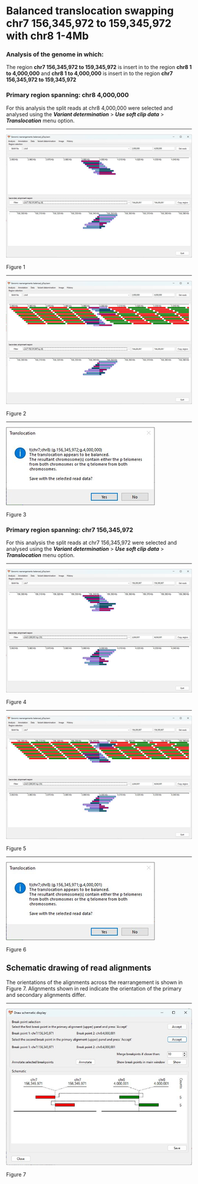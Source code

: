 # Balanced translocation swapping chr7 156,345,972 to 159,345,972 with chr8 1-4Mb

### Analysis of the genome in which: 

The region **chr7 156,345,972 to 159,345,972** is insert in to the region **chr8 1 to 4,000,000** and **chr8 1 to 4,000,000** is insert in to the region **chr7 156,345,972 to 159,345,972** 

### Primary region spanning: chr8 4,000,000 

For this analysis the split reads at chr8 4,000,000 were selected and analysed using the ___Variant determination___ > ___Use soft clip data___ > ___Translocation___ menu option.<hr />

![image](images/balanced_qTop_1.jpg)

Figure 1

<hr />

![image](images/balanced_qTop_1_all.jpg)

Figure 2

<hr />

![image](images/balanced_qTop_1_results.jpg)

Figure 3

### Primary region spanning: chr7 156,345,972 

For this analysis the split reads at chr7 156,345,972 were selected and analysed using the ___Variant determination___ > ___Use soft clip data___ > ___Translocation___ menu option.<hr />

![image](images/balanced_qTop_2.jpg)

Figure 4

<hr />

![image](images/balanced_qTop_2_all.jpg)

Figure 5

<hr />

![image](images/balanced_qTop_2_results.jpg)

Figure 6

## Schematic drawing of read alignments

The orientations of the alignments across the rearrangement is shown in Figure 7. Alignments shown in red indicate the orientation of the primary and secondary alignments differ.

<hr />

![image](images/balanced_qTop.jpg)

Figure 7